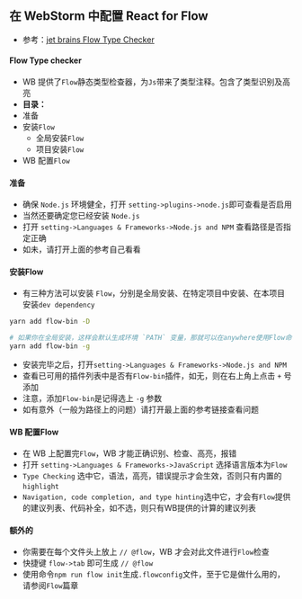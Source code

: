 ## 在 WebStorm 中配置 React for Flow

* 参考：[jet brains Flow Type Checker](https://www.jetbrains.com/help/webstorm/2017.1/flow-type-checker.html)

#### Flow Type checker

* WB 提供了`Flow`静态类型检查器，为`Js`带来了类型注释。包含了类型识别及高亮
* **目录：**
* 准备
* 安装`Flow`
    * 全局安装`Flow`
    * 项目安装`Flow`
* WB 配置`Flow`


#### 准备

* 确保 `Node.js` 环境健全，打开 `setting->plugins->node.js`即可查看是否启用
* 当然还要确定您已经安装 `Node.js`
* 打开 `setting->Languages & Frameworks->Node.js and NPM` 查看路径是否指定正确
* 如未，请打开上面的参考自己看看

#### 安装Flow

* 有三种方法可以安装 `Flow`，分别是全局安装、在特定项目中安装、在本项目安装`dev dependency`

```bash
yarn add flow-bin -D

# 如果你在全局安装，这样会默认生成环境 `PATH` 变量，那就可以在anywhere使用Flow命令了
yarn add flow-bin -g
```

* 安装完毕之后，打开`setting->Languages & Frameworks->Node.js and NPM`
* 查看已可用的插件列表中是否有`Flow-bin`插件，如无，则在右上角上点击 `+` 号添加
* 注意，添加`Flow-bin`是记得选上 `-g` 参数
* 如有意外（一般为路径上的问题）请打开最上面的参考链接查看问题

#### WB 配置Flow

* 在 WB 上配置完`Flow`，WB 才能正确识别、检查、高亮，报错 
* 打开 `setting->Languages & Frameworks->JavaScript` 选择语言版本为`Flow`
* `Type Checking` 选中它，语法，高亮，错误提示才会生效，否则只有内置的`highlight`
* `Navigation, code completion, and type hinting`选中它，才会有`Flow`提供的建议列表、代码补全，如不选，则只有WB提供的计算的建议列表

#### 额外的

* 你需要在每个文件头上放上 `// @flow`，WB 才会对此文件进行`Flow`检查
* 快捷键 `flow->tab` 即可生成 `// @flow`
* 使用命令`npm run flow init`生成`.flowconfig`文件，至于它是做什么用的，请参阅`Flow`篇章

